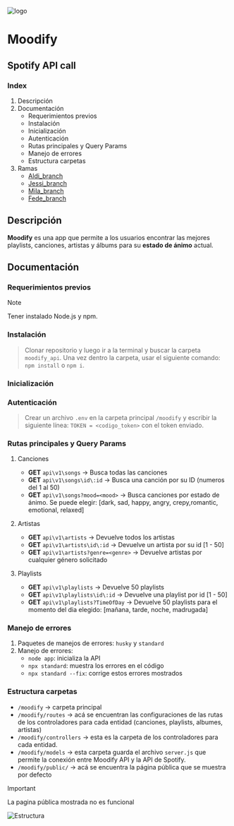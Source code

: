 ![logo](https://i.imgur.com/sl6a6zi.png)
# Moodify
## Spotify API call

### Index

1. Descripción
2. Documentación
    * Requerimientos previos
    * Instalación
    * Inicialización
    * Autenticación
    * Rutas principales y Query Params
    * Manejo de errores
    * Estructura carpetas
3. Ramas
    + [Aldi_branch](https://github.com/FMartine7i/moodify_api/tree/aldi_branch)
    + [Jessi_branch](https://github.com/FMartine7i/moodify_api/tree/jessii_branch)
    + [Mila_branch](https://github.com/FMartine7i/moodify_api/tree/mila_branch)
    + [Fede_branch](https://github.com/FMartine7i/moodify_api/tree/fede_branch)

## Descripción
**Moodify** es una app que permite a los usuarios encontrar las mejores playlists, canciones, artistas y álbums para su **estado de ánimo** actual.

## Documentación
### Requerimientos previos
> [!NOTE]
> Tener instalado Node.js y npm.
### Instalación
> Clonar repositorio y luego ir a la terminal y buscar la carpeta ``moodify_api``. Una vez dentro la carpeta, usar el siguiente comando: ``npm install`` o ``npm i``.
### Inicialización
> 
### Autenticación
> Crear un archivo ``.env`` en la carpeta principal ``/moodify`` y escribir la siguiente línea: ``TOKEN = <codigo_token>`` con el token enviado.
### Rutas principales y Query Params
1. Canciones
    * **GET** ``api\v1\songs`` → Busca todas las canciones
    * **GET** ``api\v1\songs\id\:id`` → Busca una canción por su ID (numeros del 1 al 50)
    * **GET** ``api\v1\songs?mood=<mood>`` → Busca canciones por estado de ánimo. Se puede elegir: [dark, sad, happy, angry, crepy,romantic, emotional, relaxed]

2. Artistas
    * **GET** ``api\v1\artists`` → Devuelve todos los artistas
    * **GET** ``api\v1\artists\id\:id`` → Devuelve un artista por su id [1 - 50]
    * **GET** ``api\v1\artists?genre=<genre>`` → Devuelve artistas por cualquier género solicitado

3. Playlists
    * **GET** ``api\v1\playlists`` → Devuelve 50 playlists
    * **GET** ``api\v1\playlists\id\:id`` → Devuelve una playlist por id [1 - 50]
    * **GET** ``api\v1\playlists?TimeOfDay`` → Devuelve 50 playlists para el momento del dia elegido: [mañana, tarde, noche, madrugada]

### Manejo de errores
1. Paquetes de manejos de errores: ``husky`` y ``standard``
2. Manejo de errores:
    * ``node app``: inicializa la API
    * ``npx standard``: muestra los errores en el código
    * ``npx standard --fix``: corrige estos errores mostrados

### Estructura carpetas
* ``/moodify`` → carpeta principal
* ``/moodify/routes`` → acá se encuentran las configuraciones de las rutas de los controladores para cada entidad (canciones, playlists, albumes, artistas)
* ``/moodify/controllers`` → esta es la carpeta de los controladores para cada entidad.
* ``/moodify/models`` → esta carpeta guarda el archivo ``server.js`` que permite la conexión entre Moodify API y la API de Spotify.
* ``/moodify/public/`` → acá se encuentra la página pública que se muestra por defecto
> [!IMPORTANT]
> La pagina pública mostrada no es funcional

![Estructura]()

